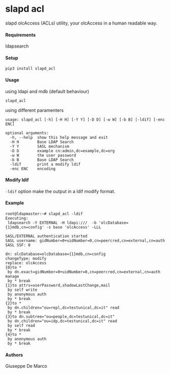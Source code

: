 # slapd acl
slapd olcAccess (ACLs) utility, your olcAccess in a human readable way.


#### Requirements
ldapsearch


#### Setup
````
pip3 install slapd_acl
````

#### Usage
using ldapi and mdb (default behaviour)
````
slapd_acl
````

using different paramenters
````
usage: slapd_acl [-h] [-H H] [-Y Y] [-D D] [-w W] [-b B] [-ldif] [-enc ENC]

optional arguments:
  -h, --help  show this help message and exit
  -H H        Base LDAP Search
  -Y Y        SASL mechanism
  -D D        example cn:admin,dc=example,dc=org
  -w W        the user password
  -b B        Base LDAP Search
  -ldif       print a modify ldif
  -enc ENC    encoding
````

#### Modify ldif
`-ldif` option make the output in a ldif modify format. 


#### Example
````
root@ldapmaster:~# slapd_acl -ldif
Executing:
 ldapsearch -Y EXTERNAL -H ldapi:///  -b 'olcDatabase={1}mdb,cn=config' -s base 'olcAccess' -LLL

SASL/EXTERNAL authentication started
SASL username: gidNumber=0+uidNumber=0,cn=peercred,cn=external,cn=auth
SASL SSF: 0

dn: olcDatabase=olcDatabase={1}mdb,cn=config
changeType: modify
replace: olcAccess
{0}to *  
 by dn.exact=gidNumber=0+uidNumber=0,cn=peercred,cn=external,cn=auth manage  
 by * break 
{1}to attrs=userPassword,shadowLastChange,mail  
 by self write  
 by anonymous auth  
 by * break 
{2}to *  
 by dn.children="ou=repl,dc=testunical,dc=it" read  
 by * break 
{3}to dn.subtree="ou=people,dc=testunical,dc=it"  
 by dn.children="ou=idp,dc=testunical,dc=it" read  
 by self read  
 by * break 
{4}to *  
 by anonymous auth  
 by * break 
````

#### Authors
Giuseppe De Marco
